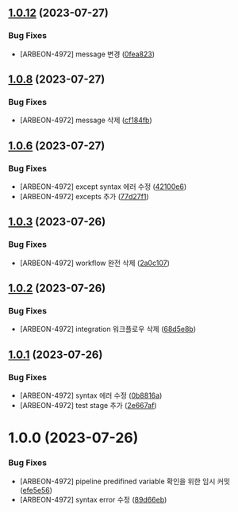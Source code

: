 ## [1.0.12](https://gitlab.arbeon.com/etc/devops/poc/react-deploy-sandbox/compare/v1.0.11...v1.0.12) (2023-07-27)


### Bug Fixes

* [ARBEON-4972] message 변경 ([0fea823](https://gitlab.arbeon.com/etc/devops/poc/react-deploy-sandbox/commit/0fea8230104fba5dc68d9d20ee22ec6eed4933e4))

## [1.0.8](https://gitlab.arbeon.com/etc/devops/poc/react-deploy-sandbox/compare/v1.0.7...v1.0.8) (2023-07-27)


### Bug Fixes

* [ARBEON-4972] message 삭제 ([cf184fb](https://gitlab.arbeon.com/etc/devops/poc/react-deploy-sandbox/commit/cf184fb2fb412a64caecdc5db2966821d8f2c035))

## [1.0.6](https://gitlab.arbeon.com/etc/devops/poc/react-deploy-sandbox/compare/v1.0.5...v1.0.6) (2023-07-27)


### Bug Fixes

* [ARBEON-4972] except syntax 에러 수정 ([42100e6](https://gitlab.arbeon.com/etc/devops/poc/react-deploy-sandbox/commit/42100e6fde940bdbca1f715664a410b89498b2e3))
* [ARBEON-4972] excepts 추가 ([77d27f1](https://gitlab.arbeon.com/etc/devops/poc/react-deploy-sandbox/commit/77d27f1594f9abfe6b7498062fa1d0092386c181))

## [1.0.3](https://gitlab.arbeon.com/etc/devops/poc/react-deploy-sandbox/compare/v1.0.2...v1.0.3) (2023-07-26)


### Bug Fixes

* [ARBEON-4972] workflow 완전 삭제 ([2a0c107](https://gitlab.arbeon.com/etc/devops/poc/react-deploy-sandbox/commit/2a0c107797eb6669109e9c2f4eea64b5a0d230d2))

## [1.0.2](https://gitlab.arbeon.com/etc/devops/poc/react-deploy-sandbox/compare/v1.0.1...v1.0.2) (2023-07-26)


### Bug Fixes

* [ARBEON-4972] integration 워크플로우 삭제 ([68d5e8b](https://gitlab.arbeon.com/etc/devops/poc/react-deploy-sandbox/commit/68d5e8bf5916d491fa738fb3e112b97955ef7e33))

## [1.0.1](https://gitlab.arbeon.com/etc/devops/poc/react-deploy-sandbox/compare/v1.0.0...v1.0.1) (2023-07-26)


### Bug Fixes

* [ARBEON-4972] syntax 에러 수정 ([0b8816a](https://gitlab.arbeon.com/etc/devops/poc/react-deploy-sandbox/commit/0b8816a341c213dd66d60dd6ac3848301a1f78b4))
* [ARBEON-4972] test stage 추가 ([2e667af](https://gitlab.arbeon.com/etc/devops/poc/react-deploy-sandbox/commit/2e667af1370875ddf14cdbd4c06ebad122e1a781))

# 1.0.0 (2023-07-26)


### Bug Fixes

* [ARBEON-4972] pipeline predifined variable 확인을 위한 임시 커밋 ([efe5e56](https://gitlab.arbeon.com/etc/devops/poc/react-deploy-sandbox/commit/efe5e56a35a38e26514d073799ecc397917db820))
* [ARBEON-4972] syntax error 수정 ([89d66eb](https://gitlab.arbeon.com/etc/devops/poc/react-deploy-sandbox/commit/89d66eb459a6c55e49c50e64d0ac2d767d1b79b5))
